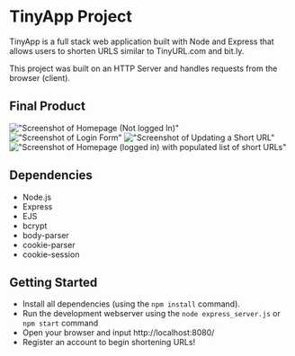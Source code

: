 # TinyApp Project

TinyApp is a full stack web application built with Node and Express that allows users to shorten URLS similar to TinyURL.com and bit.ly. 

This project was built on an HTTP Server and handles requests from the browser (client). 

## Final Product

!["Screenshot of Homepage (Not logged In)"](https://github.com/tranpaulyn/TinyApp/blob/master/docs/HomePage.png)
!["Screenshot of Login Form"](https://github.com/tranpaulyn/TinyApp/blob/master/docs/LoginPage.png)
!["Screenshot of Updating a Short URL"](https://github.com/tranpaulyn/TinyApp/blob/master/docs/UpdateShortURL.png)
!["Screenshot of Homepage (logged in) with populated list of short URLs"](https://github.com/tranpaulyn/TinyApp/blob/master/docs/ShowAllURLS.png)


## Dependencies

- Node.js
- Express
- EJS
- bcrypt
- body-parser
- cookie-parser
- cookie-session

## Getting Started
- Install all dependencies (using the `npm install` command).
- Run the development webserver using the `node express_server.js` or `npm start` command
- Open your browser and input http://localhost:8080/
- Register an account to begin shortening URLs!